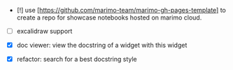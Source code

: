 - [!] use [https://github.com/marimo-team/marimo-gh-pages-template] to create a repo
  for showcase notebooks hosted on marimo cloud.

- [ ] excalidraw support

- [x] doc viewer: view the docstring of a widget with this widget

- [x] refactor: search for a best docstring style
